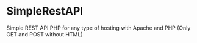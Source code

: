 # SimpleRestAPI
Simple REST API PHP for any type of hosting with Apache and PHP (Only GET and POST without HTML)

